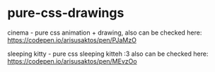 # pure-css-drawings

cinema - pure css animation + drawing, also can be checked here: https://codepen.io/arisusaktos/pen/PJaMzO

sleeping kitty - pure css sleeping kitteh :3 also can be checked here: https://codepen.io/arisusaktos/pen/MEvzOo
